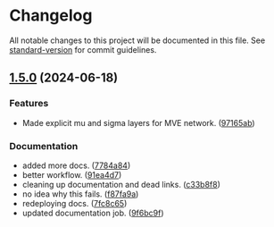 # Changelog

All notable changes to this project will be documented in this file. See [standard-version](https://github.com/conventional-changelog/standard-version) for commit guidelines.

## [1.5.0](https://github.com/DoktorMike/EvidentialFlux.jl/compare/v1.4.0...v1.5.0) (2024-06-18)


### Features

* Made explicit mu and sigma layers for MVE network. ([97165ab](https://github.com/DoktorMike/EvidentialFlux.jl/commit/97165ab9b021eda833404ae2272d48553b545a58))


### Documentation

* added more docs. ([7784a84](https://github.com/DoktorMike/EvidentialFlux.jl/commit/7784a84ebb489cb13f9ce6770de37e4464059310))
* better workflow. ([91ea4d7](https://github.com/DoktorMike/EvidentialFlux.jl/commit/91ea4d71f4f633ac9262e32885f6f73dfa64fdc2))
* cleaning up documentation and dead links. ([c33b8f8](https://github.com/DoktorMike/EvidentialFlux.jl/commit/c33b8f8f2d0b1546ea3b232ad3424835b2a7b582))
* no idea why this fails. ([f87fa9a](https://github.com/DoktorMike/EvidentialFlux.jl/commit/f87fa9a4791c603ab68f5332de20c432def21c0e))
* redeploying docs. ([7fc8c65](https://github.com/DoktorMike/EvidentialFlux.jl/commit/7fc8c653de007fd875e98c0e9e69b58170ce71de))
* updated documentation job. ([9f6bc9f](https://github.com/DoktorMike/EvidentialFlux.jl/commit/9f6bc9fa426f84afab2a34f796502dc6dfabcf8b))
